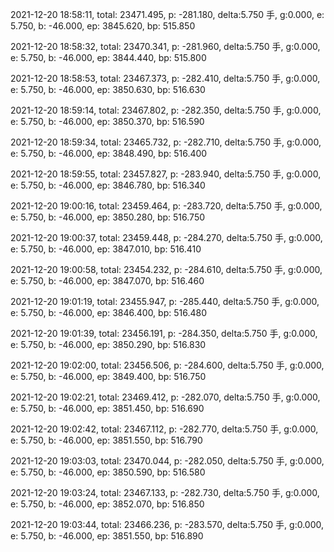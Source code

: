 2021-12-20 18:58:11, total: 23471.495, p: -281.180, delta:5.750 手, g:0.000, e: 5.750, b: -46.000, ep: 3845.620, bp: 515.850

2021-12-20 18:58:32, total: 23470.341, p: -281.960, delta:5.750 手, g:0.000, e: 5.750, b: -46.000, ep: 3844.440, bp: 515.800

2021-12-20 18:58:53, total: 23467.373, p: -282.410, delta:5.750 手, g:0.000, e: 5.750, b: -46.000, ep: 3850.630, bp: 516.630

2021-12-20 18:59:14, total: 23467.802, p: -282.350, delta:5.750 手, g:0.000, e: 5.750, b: -46.000, ep: 3850.370, bp: 516.590

2021-12-20 18:59:34, total: 23465.732, p: -282.710, delta:5.750 手, g:0.000, e: 5.750, b: -46.000, ep: 3848.490, bp: 516.400

2021-12-20 18:59:55, total: 23457.827, p: -283.940, delta:5.750 手, g:0.000, e: 5.750, b: -46.000, ep: 3846.780, bp: 516.340

2021-12-20 19:00:16, total: 23459.464, p: -283.720, delta:5.750 手, g:0.000, e: 5.750, b: -46.000, ep: 3850.280, bp: 516.750

2021-12-20 19:00:37, total: 23459.448, p: -284.270, delta:5.750 手, g:0.000, e: 5.750, b: -46.000, ep: 3847.010, bp: 516.410

2021-12-20 19:00:58, total: 23454.232, p: -284.610, delta:5.750 手, g:0.000, e: 5.750, b: -46.000, ep: 3847.070, bp: 516.460

2021-12-20 19:01:19, total: 23455.947, p: -285.440, delta:5.750 手, g:0.000, e: 5.750, b: -46.000, ep: 3846.400, bp: 516.480

2021-12-20 19:01:39, total: 23456.191, p: -284.350, delta:5.750 手, g:0.000, e: 5.750, b: -46.000, ep: 3850.290, bp: 516.830

2021-12-20 19:02:00, total: 23456.506, p: -284.600, delta:5.750 手, g:0.000, e: 5.750, b: -46.000, ep: 3849.400, bp: 516.750

2021-12-20 19:02:21, total: 23469.412, p: -282.070, delta:5.750 手, g:0.000, e: 5.750, b: -46.000, ep: 3851.450, bp: 516.690

2021-12-20 19:02:42, total: 23467.112, p: -282.770, delta:5.750 手, g:0.000, e: 5.750, b: -46.000, ep: 3851.550, bp: 516.790

2021-12-20 19:03:03, total: 23470.044, p: -282.050, delta:5.750 手, g:0.000, e: 5.750, b: -46.000, ep: 3850.590, bp: 516.580

2021-12-20 19:03:24, total: 23467.133, p: -282.730, delta:5.750 手, g:0.000, e: 5.750, b: -46.000, ep: 3852.070, bp: 516.850

2021-12-20 19:03:44, total: 23466.236, p: -283.570, delta:5.750 手, g:0.000, e: 5.750, b: -46.000, ep: 3851.550, bp: 516.890